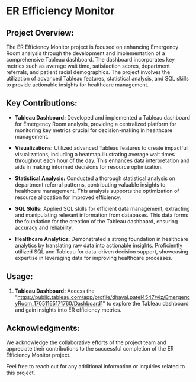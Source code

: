 
# ER Efficiency Monitor

## Project Overview:

The ER Efficiency Monitor project is focused on enhancing Emergency Room analysis through the development and implementation of a comprehensive Tableau dashboard. The dashboard incorporates key metrics such as average wait time, satisfaction scores, department referrals, and patient racial demographics. The project involves the utilization of advanced Tableau features, statistical analysis, and SQL skills to provide actionable insights for healthcare management.

## Key Contributions:

- **Tableau Dashboard:** Developed and implemented a Tableau dashboard for Emergency Room analysis, providing a centralized platform for monitoring key metrics crucial for decision-making in healthcare management.

- **Visualizations:** Utilized advanced Tableau features to create impactful visualizations, including a heatmap illustrating average wait times throughout each hour of the day. This enhances data interpretation and aids in making informed decisions for resource optimization.

- **Statistical Analysis:** Conducted a thorough statistical analysis on department referral patterns, contributing valuable insights to healthcare management. This analysis supports the optimization of resource allocation for improved efficiency.

- **SQL Skills:** Applied SQL skills for efficient data management, extracting and manipulating relevant information from databases. This data forms the foundation for the creation of the Tableau dashboard, ensuring accuracy and reliability.

- **Healthcare Analytics:** Demonstrated a strong foundation in healthcare analytics by translating raw data into actionable insights. Proficiently utilized SQL and Tableau for data-driven decision support, showcasing expertise in leveraging data for improving healthcare processes.

## Usage:

1. **Tableau Dashboard:** Access the "https://public.tableau.com/app/profile/dhaval.patel4547/viz/EmergencyRoom_17051165171760/Dashboard1"  to explore the Tableau dashboard and gain insights into ER efficiency metrics.


## Acknowledgments:

We acknowledge the collaborative efforts of the project team and appreciate their contributions to the successful completion of the ER Efficiency Monitor project.

Feel free to reach out for any additional information or inquiries related to this project.
